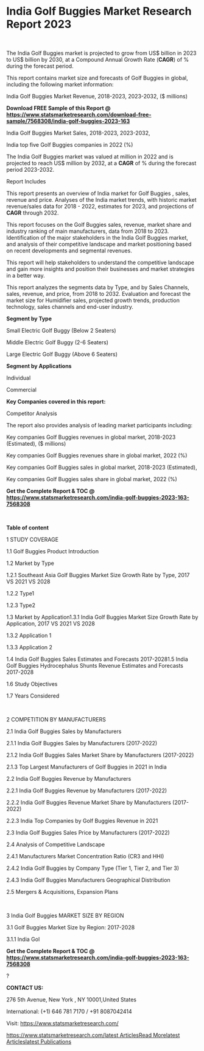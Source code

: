 <h1>India Golf Buggies Market Research Report 2023</h1><br/><p>The India Golf Buggies market is projected to grow from US$ billion in 2023 to US$ billion by 2030, at a Compound Annual Growth Rate (<strong>CAGR</strong>) of % during the forecast period.</p>
 
 
 
 <p>This report contains market size and forecasts of Golf Buggies in global, including the following market information:</p>
 
 
 
 <p>India Golf Buggies Market Revenue, 2018-2023, 2023-2032, ($ millions)</p>
 
 
 
 <p><strong>Download FREE Sample of this Report @ <a href="https://www.statsmarketresearch.com/download-free-sample/7568308/india-golf-buggies-2023-163">https://www.statsmarketresearch.com/download-free-sample/7568308/india-golf-buggies-2023-163</a></strong></p>
 
 
 
 <p>India Golf Buggies Market Sales, 2018-2023, 2023-2032,</p>
 
 
 
 <p>India top five Golf Buggies companies in 2022 (%)</p>
 
 
 
 <p>The India Golf Buggies market was valued at million in 2022 and is projected to reach US$ million by 2032, at a <strong>CAGR</strong> of % during the forecast period 2023-2032.</p>
 
 
 
 <p>Report Includes</p>
 
 
 
 <p>This report presents an overview of India market for Golf Buggies , sales, revenue and price. Analyses of the India market trends, with historic market revenue/sales data for 2018 - 2022, estimates for 2023, and projections of <strong>CAGR</strong> through 2032.</p>
 
 
 
 <p>This report focuses on the Golf Buggies sales, revenue, market share and industry ranking of main manufacturers, data from 2018 to 2023. Identification of the major stakeholders in the India Golf Buggies market, and analysis of their competitive landscape and market positioning based on recent developments and segmental revenues.</p>
 
 
 
 <p>This report will help stakeholders to understand the competitive landscape and gain more insights and position their businesses and market strategies in a better way.</p>
 
 
 
 <p>This report analyzes the segments data by Type, and by Sales Channels, sales, revenue, and price, from 2018 to 2032. Evaluation and forecast the market size for Humidifier sales, projected growth trends, production technology, sales channels and end-user industry.</p>
 
 
 
 <p><strong>Segment by Type</strong></p>
 
 
 
 <p>Small Electric Golf Buggy (Below 2 Seaters)</p>
 
 
 
 <p>Middle Electric Golf Buggy (2-6 Seaters)</p>
 
 
 
 <p>Large Electric Golf Buggy (Above 6 Seaters)</p>
 
 
 
 <p><strong>Segment <strong><strong>by Applications</strong></strong></strong></p>
 
 
 
 <p>Individual</p>
 
 
 
 <p>Commercial</p>
 
 
 
 <p><strong>Key Companies covered in this report:</strong></p>
 
 
 
 <p>Competitor Analysis</p>
 
 
 
 <p>The report also provides analysis of leading market participants including:</p>
 
 
 
 <p>Key companies Golf Buggies revenues in global market, 2018-2023 (Estimated), ($ millions)</p>
 
 
 
 <p>Key companies Golf Buggies revenues share in global market, 2022 (%)</p>
 
 
 
 <p>Key companies Golf Buggies sales in global market, 2018-2023 (Estimated),</p>
 
 
 
 <p>Key companies Golf Buggies sales share in global market, 2022 (%)</p>
 
 
 
 <div><b>Get the Complete Report & TOC @ <a href="https://www.statsmarketresearch.com/india-golf-buggies-2023-163-7568308">https://www.statsmarketresearch.com/india-golf-buggies-2023-163-7568308</a></b></div>
 
 
 
 <p><br />
 
 <b>Table of content</b></p>
 
 
 
 <p>1 STUDY COVERAGE<br />
 
 1.1 Golf Buggies Product Introduction<br />
 
 1.2 Market by Type<br />
 
 1.2.1 Southeast Asia Golf Buggies Market Size Growth Rate by Type, 2017 VS 2021 VS 2028<br />
 
 1.2.2 Type1<br />
 
 1.2.3 Type2<br />
 
 1.3 Market by Application1.3.1 India Golf Buggies Market Size Growth Rate by Application, 2017 VS 2021 VS 2028<br />
 
 1.3.2 Application 1<br />
 
 1.3.3 Application 2<br />
 
 1.4 India Golf Buggies Sales Estimates and Forecasts 2017-20281.5 India Golf Buggies Hydrocephalus Shunts Revenue Estimates and Forecasts 2017-2028<br />
 
 1.6 Study Objectives<br />
 
 1.7 Years Considered<br />
 
 <br />
 
 2 COMPETITION BY MANUFACTURERS<br />
 
 2.1 India Golf Buggies Sales by Manufacturers<br />
 
 2.1.1 India Golf Buggies Sales by Manufacturers (2017-2022)<br />
 
 2.1.2 India Golf Buggies Sales Market Share by Manufacturers (2017-2022)<br />
 
 2.1.3 Top Largest Manufacturers of Golf Buggies in 2021 in India<br />
 
 2.2 India Golf Buggies Revenue by Manufacturers<br />
 
 2.2.1 India Golf Buggies Revenue by Manufacturers (2017-2022)<br />
 
 2.2.2 India Golf Buggies Revenue Market Share by Manufacturers (2017-2022)<br />
 
 2.2.3 India Top Companies by Golf Buggies Revenue in 2021<br />
 
 2.3 India Golf Buggies Sales Price by Manufacturers (2017-2022)<br />
 
 2.4 Analysis of Competitive Landscape<br />
 
 2.4.1 Manufacturers Market Concentration Ratio (CR3 and HHI)<br />
 
 2.4.2 India Golf Buggies by Company Type (Tier 1, Tier 2, and Tier 3)<br />
 
 2.4.3 India Golf Buggies Manufacturers Geographical Distribution<br />
 
 2.5 Mergers & Acquisitions, Expansion Plans<br />
 
 <br />
 
 3 India Golf Buggies MARKET SIZE BY REGION<br />
 
 3.1 Golf Buggies Market Size by Region: 2017-2028<br />
 
 3.1.1 India Gol</p>
 
 
 
 <div><b>Get the Complete Report & TOC @ <a href="https://www.statsmarketresearch.com/india-golf-buggies-2023-163-7568308">https://www.statsmarketresearch.com/india-golf-buggies-2023-163-7568308</a></b></div>
 
 
 
 <p>? </p>
 
 
 
 <p><b>CONTACT US:</b><br />
 
 276 5th Avenue, New York , NY 10001,United States<br />
 
 International: (+1) 646 781 7170 / +91 8087042414<br />
 
 Visit: <a href="https://www.statsmarketresearch.com/">https://www.statsmarketresearch.com/</a><br />
 
 <a href="https://gyeongbokgung.com">https://www.statsmarketresearch.com/</a><a href="https://hallyeomaritime.com">latest Articles</a><a href="https://jingwansa.com">Read More</a><a href="https://nguoiviet.jp/">latest Articles</a><a href="https://www.intelmarketresearch.com/">latest Publications</a></p>